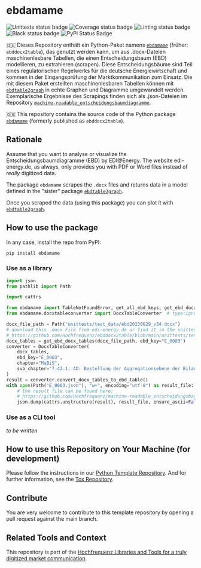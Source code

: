 # ebdamame

![Unittests status badge](https://github.com/Hochfrequenz/ebdamame/workflows/Unittests/badge.svg)
![Coverage status badge](https://github.com/Hochfrequenz/ebdamame/workflows/Coverage/badge.svg)
![Linting status badge](https://github.com/Hochfrequenz/ebdamame/workflows/Linting/badge.svg)
![Black status badge](https://github.com/Hochfrequenz/ebdamame/workflows/Black/badge.svg)
![PyPi Status Badge](https://img.shields.io/pypi/v/ebdamame)

🇩🇪 Dieses Repository enthält ein Python-Paket namens [`ebdamame`](https://pypi.org/project/ebdamame) (früher: `ebddocx2table`), das genutzt werden kann, um aus .docx-Dateien maschinenlesbare Tabellen, die einen Entscheidungsbaum (EBD) modellieren, zu extrahieren (scrapen).
Diese Entscheidungsbäume sind Teil eines regulatorischen Regelwerks für die deutsche Energiewirtschaft und kommen in der Eingangsprüfung der Marktkommunikation zum Einsatz.
Die mit diesem Paket erstellten maschinenlesbaren Tabellen können mit [`ebdtable2graph`](https://pypi.org/project/ebdtable2graph) in echte Graphen und Diagramme umgewandelt werden.
Exemplarische Ergebnisse des Scrapings finden sich als .json-Dateien im Repository [`machine-readable_entscheidungsbaumdiagramme`](https://github.com/Hochfrequenz/machine-readable_entscheidungsbaumdiagramme/).

🇬🇧 This repository contains the source code of the Python package [`ebdamame`](https://pypi.org/project/ebdamame) (formerly published as `ebddocx2table`).

## Rationale

Assume that you want to analyse or visualize the Entscheidungsbaumdiagramme (EBD) by EDI@Energy.
The website edi-energy.de, as always, only provides you with PDF or Word files instead of _really_ digitized data.

The package `ebdamame` scrapes the `.docx` files and returns data in a model defined in the "sister" package [`ebdtable2graph`](https://pypi.org/project/ebdtable2graph).

Once you scraped the data (using this package) you can plot it with [`ebdtable2graph`](https://pypi.org/project/ebdtable2graph).

## How to use the package

In any case, install the repo from PyPI:

```bash
pip install ebdamame
```

### Use as a library

```python
import json
from pathlib import Path

import cattrs

from ebdamame import TableNotFoundError, get_all_ebd_keys, get_ebd_docx_tables  # type:ignore[import]
from ebdamame.docxtableconverter import DocxTableConverter  # type:ignore[import]

docx_file_path = Path("unittests/test_data/ebd20230629_v34.docx")
# download this .docx File from edi-energy.de or find it in the unittests of this repository.
# https://github.com/Hochfrequenz/ebddocx2table/blob/main/unittests/test_data/ebd20230629_v34.docx
docx_tables = get_ebd_docx_tables(docx_file_path, ebd_key="E_0003")
converter = DocxTableConverter(
    docx_tables,
    ebd_key="E_0003",
    chapter="MaBiS",
    sub_chapter="7.42.1: AD: Bestellung der Aggregationsebene der Bilanzkreissummenzeitreihe auf Ebene der Regelzone",
)
result = converter.convert_docx_tables_to_ebd_table()
with open(Path("E_0003.json"), "w+", encoding="utf-8") as result_file:
    # the result file can be found here:
    # https://github.com/Hochfrequenz/machine-readable_entscheidungsbaumdiagramme/tree/main/FV2310
    json.dump(cattrs.unstructure(result), result_file, ensure_ascii=False, indent=2, sort_keys=True)
```

### Use as a CLI tool

_to be written_

## How to use this Repository on Your Machine (for development)

Please follow the instructions in our
[Python Template Repository](https://github.com/Hochfrequenz/python_template_repository#how-to-use-this-repository-on-your-machine).
And for further information, see the [Tox Repository](https://github.com/tox-dev/tox).

## Contribute

You are very welcome to contribute to this template repository by opening a pull request against the main branch.

## Related Tools and Context

This repository is part of the [Hochfrequenz Libraries and Tools for a truly digitized market communication](https://github.com/Hochfrequenz/digital_market_communication/).
